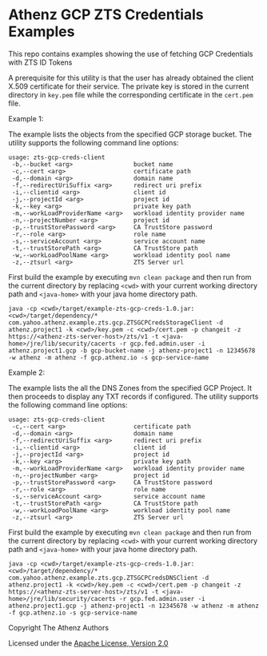 # Athenz GCP ZTS Credentials Examples

This repo contains examples showing the use of fetching GCP Credentials with ZTS ID Tokens

A prerequisite for this utility is that the user has already obtained
the client X.509 certificate for their service. The private key is
stored in the current directory in `key.pem` file while the corresponding
certificate in the `cert.pem` file.

Example 1:

The example lists the objects from the specified GCP storage bucket.
The utility supports the following command line options:

```
usage: zts-gcp-creds-client
 -b,--bucket <arg>                 bucket name
 -c,--cert <arg>                   certificate path
 -d,--domain <arg>                 domain name
 -f,--redirectUriSuffix <arg>      redirect uri prefix
 -i,--clientid <arg>               client id
 -j,--projectId <arg>              project id
 -k,--key <arg>                    private key path
 -m,--workLoadProviderName <arg>   workload identity provider name
 -n,--projectNumber <arg>          project id
 -p,--trustStorePassword <arg>     CA TrustStore password
 -r,--role <arg>                   role name
 -s,--serviceAccount <arg>         service account name
 -t,--trustStorePath <arg>         CA TrustStore path
 -w,--workLoadPoolName <arg>       workload identity pool name
 -z,--ztsurl <arg>                 ZTS Server url
```

First build the example by executing `mvn clean package` and then run
from the current directory by replacing `<cwd>` with your current working
directory path and `<java-home>` with your java home directory path.

```
java -cp <cwd>/target/example-zts-gcp-creds-1.0.jar:<cwd>/target/dependency/* com.yahoo.athenz.example.zts.gcp.ZTSGCPCredsStorageClient -d athenz.project1 -k <cwd>/key.pem -c <cwd>/cert.pem -p changeit -z https://<athenz-zts-server-host>/zts/v1 -t <java-home>/jre/lib/security/cacerts -r gcp.fed.admin.user -i athenz.project1.gcp -b gcp-bucket-name -j athenz-project1 -n 12345678 -w athenz -m athenz -f gcp.athenz.io -s gcp-service-name
```

Example 2:

The example lists the all the DNS Zones from the specified GCP Project.
It then proceeds to display any TXT records if configured.
The utility supports the following command line options:

```
usage: zts-gcp-creds-client
 -c,--cert <arg>                   certificate path
 -d,--domain <arg>                 domain name
 -f,--redirectUriSuffix <arg>      redirect uri prefix
 -i,--clientid <arg>               client id
 -j,--projectId <arg>              project id
 -k,--key <arg>                    private key path
 -m,--workLoadProviderName <arg>   workload identity provider name
 -n,--projectNumber <arg>          project id
 -p,--trustStorePassword <arg>     CA TrustStore password
 -r,--role <arg>                   role name
 -s,--serviceAccount <arg>         service account name
 -t,--trustStorePath <arg>         CA TrustStore path
 -w,--workLoadPoolName <arg>       workload identity pool name
 -z,--ztsurl <arg>                 ZTS Server url
```

First build the example by executing `mvn clean package` and then run
from the current directory by replacing `<cwd>` with your current working
directory path and `<java-home>` with your java home directory path.

```
java -cp <cwd>/target/example-zts-gcp-creds-1.0.jar:<cwd>/target/dependency/* com.yahoo.athenz.example.zts.gcp.ZTSGCPCredsDNSClient -d athenz.project1 -k <cwd>/key.pem -c <cwd>/cert.pem -p changeit -z https://<athenz-zts-server-host>/zts/v1 -t <java-home>/jre/lib/security/cacerts -r gcp.fed.admin.user -i athenz.project1.gcp -j athenz-project1 -n 12345678 -w athenz -m athenz -f gcp.athenz.io -s gcp-service-name
```

Copyright The Athenz Authors

Licensed under the [Apache License, Version 2.0](http://www.apache.org/licenses/LICENSE-2.0)
